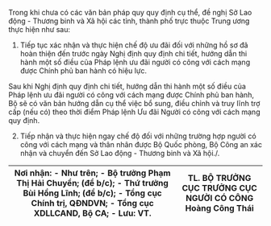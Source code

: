 Trong khi chưa có các văn bản pháp quy quy định cụ thể, đề nghị Sở Lao động - Thương binh và Xã hội các tỉnh, thành phố trực thuộc Trung ương thực hiện như sau:

1. Tiếp tục xác nhận và thực hiện chế độ ưu đãi đối với những hồ sơ đã hoàn thiện đến trước ngày Nghị định quy định chi tiết, hướng dẫn thi hành một số điều của Pháp lệnh ưu đãi người có công với cách mạng được Chính phủ ban hành có hiệu lực.

Sau khi Nghị định quy định chi tiết, hướng dẫn thi hành một số điều của Pháp lệnh ưu đãi người có công với cách mạng được Chính phủ ban hành, Bộ sẽ có văn bản hướng dẫn cụ thể việc bổ sung, điều chỉnh và truy lĩnh trợ cấp (nếu có) theo thời điểm Pháp lệnh Ưu đãi Người có công với cách mạng quy định.

2. Tiếp nhận và thực hiện ngay chế độ đối với những trường hợp người có công với cách mạng và thân nhân được Bộ Quốc phòng, Bộ Công an xác nhận và chuyển đến Sở Lao động - Thương binh và Xã hội./.

| Nơi nhận: - Như trên; - Bộ trưởng Phạm Thị Hải Chuyền; (để b/c); - Thứ trưởng Bùi Hồng Lĩnh; (để b/c); - Tổng cục Chính trị, QĐNDVN; - Tổng cục XDLLCAND, Bộ CA; - Lưu: VT. | TL. BỘ TRƯỞNG CỤC TRƯỞNG CỤC NGƯỜI CÓ CÔNG Hoàng Công Thái |
|---|---|